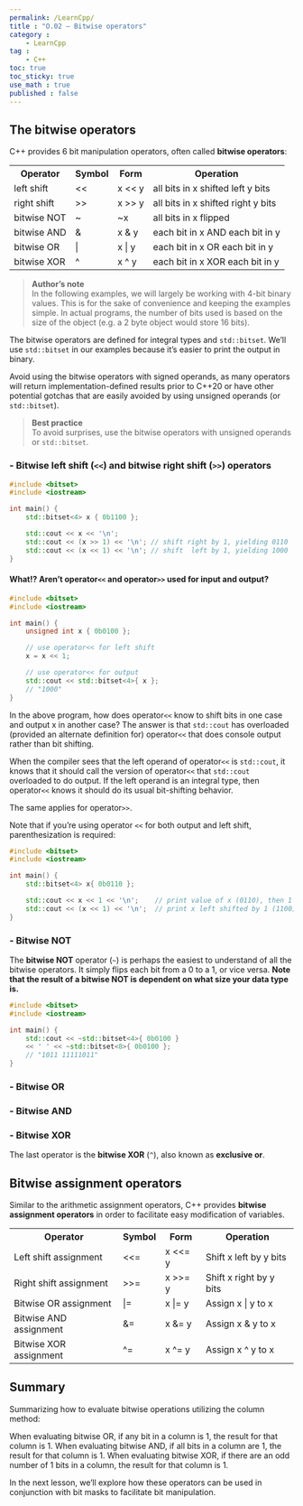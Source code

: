 ```yaml
---
permalink: /LearnCpp/
title : "O.02 — Bitwise operators"
category :
    - LearnCpp
tag : 
    - C++
toc: true  
toc_sticky: true 
use_math : true
published : false
---
```


## The bitwise operators

C++ provides 6 bit manipulation operators, often called **bitwise operators**:

<table class="cpp-table">
<tbody><tr>
<th>Operator</th>
<th>Symbol</th>
<th>Form</th>
<th>Operation</th>
</tr>
<tr>
<td>left shift</td>
<td>&lt;&lt;</td>
<td>x &lt;&lt; y</td>
<td>all bits in x shifted left y bits</td>
</tr>
<tr>
<td>right shift</td>
<td>&gt;&gt;</td>
<td>x &gt;&gt; y</td>
<td>all bits in x shifted right y bits</td>
</tr>
<tr>
<td>bitwise NOT</td>
<td>~</td>
<td>~x</td>
<td>all bits in x flipped</td>
</tr>
<tr>
<td>bitwise AND</td>
<td>&amp;</td>
<td>x &amp; y</td>
<td>each bit in x AND each bit in y</td>
</tr>
<tr>
<td>bitwise OR</td>
<td>|</td>
<td>x | y</td>
<td>each bit in x OR each bit in y</td>
</tr>
<tr>
<td>bitwise XOR</td>
<td>^</td>
<td>x ^ y</td>
<td>each bit in x XOR each bit in y</td>
</tr>
</tbody></table>

>**Author’s note**  
In the following examples, we will largely be working with 4-bit binary values. This is for the sake of convenience and keeping the examples simple. In actual programs, the number of bits used is based on the size of the object (e.g. a 2 byte object would store 16 bits).

The bitwise operators are defined for integral types and `std::bitset`. We’ll use `std::bitset` in our examples because it’s easier to print the output in binary.

Avoid using the bitwise operators with signed operands, as many operators will return implementation-defined results prior to C++20 or have other potential gotchas that are easily avoided by using unsigned operands (or `std::bitset`).

>**Best practice**  
To avoid surprises, use the bitwise operators with unsigned operands or `std::bitset`.


### - Bitwise left shift (`<<`) and bitwise right shift (`>>`) operators

```c++
#include <bitset>
#include <iostream>

int main() {
    std::bitset<4> x { 0b1100 };

    std::cout << x << '\n';
    std::cout << (x >> 1) << '\n'; // shift right by 1, yielding 0110
    std::cout << (x << 1) << '\n'; // shift  left by 1, yielding 1000
}
```


#### What!? Aren’t operator`<<` and operator`>>` used for input and output?

```c++
#include <bitset>
#include <iostream>

int main() {
    unsigned int x { 0b0100 };

    // use operator<< for left shift
    x = x << 1; 

    // use operator<< for output
    std::cout << std::bitset<4>{ x }; 
    // "1000"
}
```

In the above program, how does operator`<<` know to shift bits in one case and output x in another case? The answer is that `std::cout` has overloaded (provided an alternate definition for) operator`<<` that does console output rather than bit shifting.

When the compiler sees that the left operand of operator`<<` is `std::cout`, it knows that it should call the version of operator`<<` that `std::cout` overloaded to do output. If the left operand is an integral type, then operator`<<` knows it should do its usual bit-shifting behavior.

The same applies for operator`>>`.

Note that if you’re using operator `<<` for both output and left shift, parenthesization is required:

```c++
#include <bitset>
#include <iostream>

int main() {
	std::bitset<4> x{ 0b0110 };

	std::cout << x << 1 << '\n';    // print value of x (0110), then 1
	std::cout << (x << 1) << '\n';  // print x left shifted by 1 (1100)
}
```

### - Bitwise NOT

The **bitwise NOT** operator (`~`) is perhaps the easiest to understand of all the bitwise operators. It simply flips each bit from a 0 to a 1, or vice versa. **Note that the result of a bitwise NOT is dependent on what size your data type is.**

```c++
#include <bitset>
#include <iostream>

int main() {
	std::cout << ~std::bitset<4>{ 0b0100 }
    << ' ' << ~std::bitset<8>{ 0b0100 };
    // "1011 11111011"
}
```

### - Bitwise OR


### - Bitwise AND


### - Bitwise XOR

The last operator is the **bitwise XOR** (`^`), also known as **exclusive or**.


## Bitwise assignment operators

Similar to the arithmetic assignment operators, C++ provides **bitwise assignment operators** in order to facilitate easy modification of variables.

<table class="cpp-table">
<tbody><tr>
<th>Operator</th>
<th>Symbol</th>
<th>Form</th>
<th>Operation</th>
</tr>
<tr>
<td>Left shift assignment</td>
<td>&lt;&lt;=</td>
<td>x &lt;&lt;= y</td>
<td>Shift x left by y bits</td>
</tr>
<tr>
<td>Right shift assignment</td>
<td>&gt;&gt;=</td>
<td>x &gt;&gt;= y</td>
<td>Shift x right by y bits</td>
</tr>
<tr>
<td>Bitwise OR assignment</td>
<td>|=</td>
<td>x |= y</td>
<td>Assign x | y to x</td>
</tr>
<tr>
<td>Bitwise AND assignment</td>
<td>&amp;=</td>
<td>x &amp;= y</td>
<td>Assign x &amp; y to x</td>
</tr>
<tr>
<td>Bitwise XOR assignment</td>
<td>^=</td>
<td>x ^= y</td>
<td>Assign x ^ y to x</td>
</tr>
</tbody></table>


## Summary

Summarizing how to evaluate bitwise operations utilizing the column method:

When evaluating bitwise OR, if any bit in a column is 1, the result for that column is 1.
When evaluating bitwise AND, if all bits in a column are 1, the result for that column is 1.
When evaluating bitwise XOR, if there are an odd number of 1 bits in a column, the result for that column is 1.

In the next lesson, we’ll explore how these operators can be used in conjunction with bit masks to facilitate bit manipulation.

